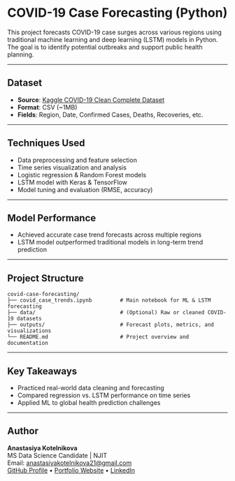 # COVID-19 Case Forecasting (Python)

This project forecasts COVID-19 case surges across various regions using traditional machine learning and deep learning (LSTM) models in Python. The goal is to identify potential outbreaks and support public health planning.

---

## Dataset

- **Source**: [Kaggle COVID-19 Clean Complete Dataset](https://www.kaggle.com/datasets/imdevskp/covid-19-corona-virus-pandemic-dataset)
- **Format**: CSV (~1MB)
- **Fields**: Region, Date, Confirmed Cases, Deaths, Recoveries, etc.

---

## Techniques Used

- Data preprocessing and feature selection
- Time series visualization and analysis
- Logistic regression & Random Forest models
- LSTM model with Keras & TensorFlow
- Model tuning and evaluation (RMSE, accuracy)

---

## Model Performance

- Achieved accurate case trend forecasts across multiple regions
- LSTM model outperformed traditional models in long-term trend prediction

---

## Project Structure

```
covid-case-forecasting/
├── covid_case_trends.ipynb         # Main notebook for ML & LSTM forecasting
├── data/                           # (Optional) Raw or cleaned COVID-19 datasets
├── outputs/                        # Forecast plots, metrics, and visualizations
└── README.md                       # Project overview and documentation
```
---

## Key Takeaways

- Practiced real-world data cleaning and forecasting
- Compared regression vs. LSTM performance on time series
- Applied ML to global health prediction challenges

---

## Author

**Anastasiya Kotelnikova**  
MS Data Science Candidate | NJIT  
Email: [anastasiyakotelnikova21@gmail.com](mailto:anastasiyakotelnikova21@gmail.com)  
[GitHub Profile](https://github.com/AnastasiyaKotelnikova) • [Portfolio Website](https://anastasiyakotelnikova.github.io/Portfolio/) • [LinkedIn](https://www.linkedin.com/in/anastasiyakotelnikova/)



